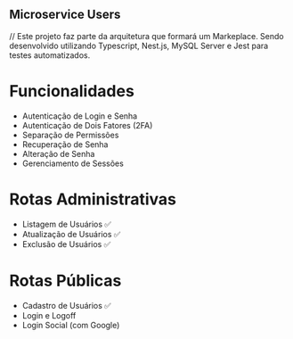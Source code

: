 ## Microservice Users

// Este projeto faz parte da arquitetura que formará um Markeplace. Sendo desenvolvido utilizando Typescript, Nest.js, MySQL Server e Jest para testes automatizados.

# Funcionalidades

- Autenticação de Login e Senha
- Autenticação de Dois Fatores (2FA)
- Separação de Permissões
- Recuperação de Senha
- Alteração de Senha
- Gerenciamento de Sessões

# Rotas Administrativas

- Listagem de Usuários ✅
- Atualização de Usuários ✅
- Exclusão de Usuários ✅

# Rotas Públicas

- Cadastro de Usuários ✅
- Login e Logoff
- Login Social (com Google)
